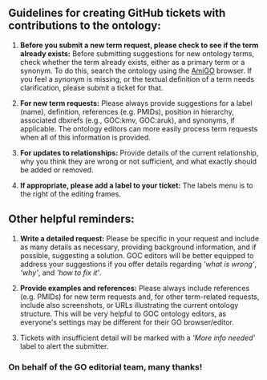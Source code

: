 ## Guidelines for creating GitHub tickets with contributions to the ontology:

1. **Before you submit a new term request, please check to see if the term already exists:** Before submitting suggestions for new ontology terms, check whether the term already exists, either as a primary term or a synonym. To do this, search the ontology using the [AmiGO](http://amigo.geneontology.org/amigo) browser. If you feel a synonym is missing, or the textual definition of a term needs clarification, please submit a ticket for that. 

2. **For new term requests:** Please always provide suggestions for a label (name), definition, references (e.g. PMIDs), position in hierarchy, associated dbxrefs (e.g., GOC:kmv, GOC:aruk), and synonyms, if applicable.  The ontology editors can more easily process term requests when all of this information is provided.

3. **For updates to relationships:** Provide details of the current relationship, why you think they are wrong or not sufficient, and what exactly should be added or removed.

4. **If appropriate, please add a label to your ticket:** The labels menu is to the right of the editing frames. 

## Other helpful reminders:

1. **Write a detailed request:** Please be specific in your request and include as many details as necessary, providing background information, and if possible, suggesting a solution. GOC editors will be better equipped to address your suggestions if you offer details regarding *'what is wrong'*, *'why'*, and *'how to fix it'*.

2. **Provide examples and references:** Please always include references (e.g. PMIDs) for new term requests and, for other term-related requests, include also screenshots, or URLs illustrating the current ontology structure. This will be very helpful to GOC ontology editors, as everyone's settings may be different for their GO browser/editor.

3. Tickets with insufficient detail will be marked with a *'More info needed'* label to alert the submitter.

### On behalf of the GO editorial team, many thanks!
   
